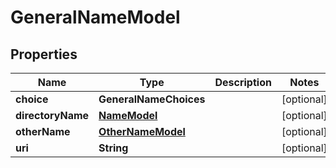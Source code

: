 

# GeneralNameModel


## Properties

| Name | Type | Description | Notes |
|------------ | ------------- | ------------- | -------------|
|**choice** | **GeneralNameChoices** |  |  [optional] |
|**directoryName** | [**NameModel**](NameModel.md) |  |  [optional] |
|**otherName** | [**OtherNameModel**](OtherNameModel.md) |  |  [optional] |
|**uri** | **String** |  |  [optional] |



